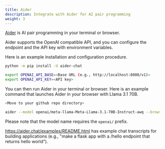 ```yaml
---
title: Aider
description: Integrate with Aider for AI pair programming
weight: 3
---
```


[Aider](https://aider.chat/) is AI pair programming in your terminal or browser.

Aider supports the OpenAI compatible API, and you can configure the endpoint
and the API key with environment variables.


Here is an example installation and configuration procedure.

```bash
python -m pip install -U aider-chat

export OPENAI_API_BASE=<Base URL (e.g., http://localhost:8080/v1)>
export OPENAI_API_KEY=<API key>
```

You can then run Aider in your terminal or browser. Here is an example command
that launches Aider in your browser with Llama 3.1 70B.

```bash
<Move to your github repo directory>

aider --model openai/meta-llama-Meta-Llama-3.1-70B-Instruct-awq --browser
```

Please note that the model name requires the `openai/` prefix.

https://aider.chat/examples/README.html has example chat transcripts
for building applications (e.g., "make a flask app with a /hello endpoint that returns hello world").
